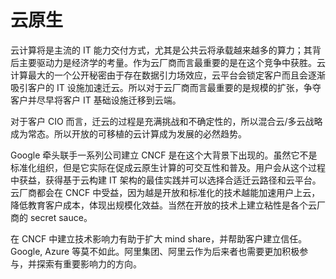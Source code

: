 # 云原生

云计算将是主流的 IT 能力交付方式，尤其是公共云将承载越来越多的算力；其背后主要驱动力是经济学的考量。作为云厂商而言最重要的是在这个竞争中获胜。云计算最大的一个公开秘密由于存在数据引力场效应，云平台会锁定客户而且会逐渐吸引客户的 IT 设施加速迁云。所以对于云厂商而言最重要的是规模的扩张，争夺客户并尽早将客户 IT 基础设施迁移到云端。

对于客户 CIO 而言，迁云的过程是充满挑战和不确定性的，所以混合云/多云战略成为常态。所以开放的可移植的云计算成为发展的必然趋势。

Google 牵头联手一系列公司建立 CNCF 是在这个大背景下出现的。虽然它不是标准化组织，但是它实际在促成云原生计算的可交互性和普及。用户会从这个过程中获益，获得基于云构建 IT 架构的最佳实践并可以选择合适迁云路径和云平台。云厂商都会在 CNCF 中受益，因为越是开放和标准化的技术越能加速用户上云，降低教育客户成本，体现出规模化效益。当然在开放的技术上建立粘性是各个云厂商的 secret sauce。

在 CNCF 中建立技术影响力有助于扩大 mind share，并帮助客户建立信任。Google, Azure 等莫不如此。阿里集团、阿里云作为后来者也需要更加积极参与，并探索有重要影响力的方向。
